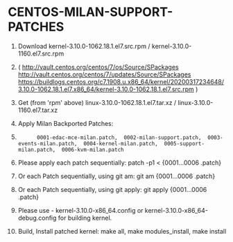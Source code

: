 # CENTOS-MILAN-SUPPORT-PATCHES

1.	Download kernel-3.10.0-1062.18.1.el7.src.rpm   /   kernel-3.10.0-1160.el7.src.rpm
2.	(  http://vault.centos.org/centos/7/os/Source/SPackages   http://vault.centos.org/centos/7/updates/Source/SPackages    https://buildlogs.centos.org/c7.1908.u.x86_64/kernel/20200317234648/3.10.0-1062.18.1.el7.x86_64/kernel-3.10.0-1062.18.1.el7.src.rpm )	
4.	Get   (from 'rpm' above)   linux-3.10.0-1062.18.1.el7.tar.xz     /   linux-3.10.0-1160.el7.tar.xz
5.	Apply Milan Backported Patches: 
6.	         0001-edac-mce-milan.patch,  0002-milan-support.patch,  0003-events-milan.patch,  0004-kernel-milan.patch,  0005-support-milan.patch,  0006-kvm-milan.patch
                                    
4.	Please apply each patch sequentially:         patch -p1 < {0001...0006 .patch}
5.	Or each Patch sequentially, using git am:     git am {0001...0006 .patch}
6.	Or each Patch sequentially, using git apply:  git apply {0001...0006 .patch}

7.	Please use - kernel-3.10.0-x86_64.config or kernel-3.10.0-x86_64-debug.config for building kernel.
8.	Build, Install patched kernel:  make all, make modules_install, make install
